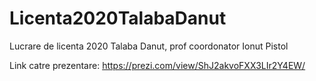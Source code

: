 # Licenta2020TalabaDanut
Lucrare de licenta 2020 Talaba Danut, prof coordonator Ionut Pistol

Link catre prezentare: https://prezi.com/view/ShJ2akvoFXX3LIr2Y4EW/